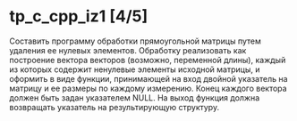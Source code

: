 # tp_c_cpp_iz1 [4/5]
Составить программу обработки прямоугольной матрицы путем удаления ее нулевых элементов. Обработку реализовать как построение вектора векторов (возможно, переменной длины), каждый из которых содержит ненулевые элементы исходной матрицы, и оформить в виде функции, принимающей на вход двойной указатель на матрицу и ее размеры по каждому измерению. Конец каждого вектора должен быть задан указателем NULL. На выход функция должна возвращать указатель на результирующую структуру.
